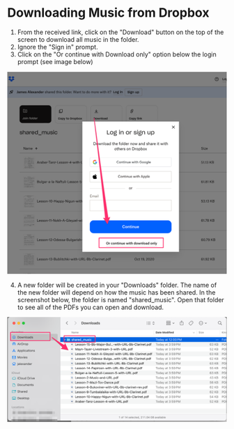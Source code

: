 # Downloading Music from Dropbox

1. From the received link, click on the "Download" button on the top of the screen to download all music in the folder.
2. Ignore the "Sign in" prompt.
3. Click on the "Or continue with Download only" option below the login prompt (see image below)

<img src="images/dropbox_download.png" />

4. A new folder will be created in your "Downloads" folder. The name of the new folder will depend on how the music has been shared. In the screenshot below, the folder is named "shared_music". Open that folder to see all of the PDFs you can open and download.

<img src="images/downloaded_music.png" />
